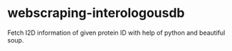 # webscraping-interologousdb
Fetch I2D information of given protein ID with help of python and beautiful soup.
